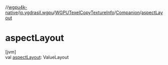 //[wgpu4k-native](../../../../index.md)/[io.ygdrasil.wgpu](../../index.md)/[WGPUTexelCopyTextureInfo](../index.md)/[Companion](index.md)/[aspectLayout](aspect-layout.md)

# aspectLayout

[jvm]\
val [aspectLayout](aspect-layout.md): ValueLayout